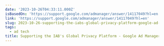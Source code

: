 ```yaml
---
date: '2023-10-26T04:33:11.000Z'
isBasedOn: 'https://support.google.com/admanager/answer/14117049?hl=en'
link: 'https://support.google.com/admanager/answer/14117049?hl=en'
slug: 2023-10-26-supporting-the-iabs-global-privacy-platform-google-ad-manager-help
tags:
  - ad tech
title: Supporting the IAB's Global Privacy Platform - Google Ad Manager Help
---
```


